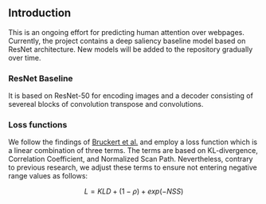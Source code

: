 ## Introduction

This is an ongoing effort for predicting human attention over webpages. Currently, the project contains a deep saliency baseline model based on ResNet architecture. New models will be added to the repository gradually over time.

### ResNet Baseline

It is based on ResNet-50 for encoding images and a decoder consisting of severeal blocks of convolution transpose and convolutions.


### Loss functions

We follow the findings of [Bruckert et al.](https://arxiv.org/abs/1907.02336) and employ a loss function which is a linear combination of three terms. The terms are based on KL-divergence, Correlation Coefficient, and Normalized Scan Path. Nevertheless, contrary to previous research, we adjust these terms to ensure not entering negative range values as follows:

$$ L = KLD + (1-\rho) + exp(-NSS) $$






